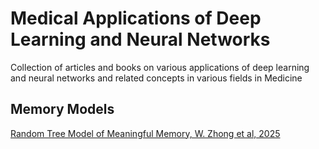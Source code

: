 # Medical Applications of Deep Learning and Neural Networks

Collection of articles and books on various applications of deep learning and neural networks and related concepts in various fields in Medicine

## Memory Models

[Random Tree Model of Meaningful Memory, W. Zhong et al, 2025](https://github.com/dimitarpg13/deep_learning_in_medicine/blob/main/articles/Random_Tree_Model_of_Meaningful_Memory_Zhong_2025.pdf)
